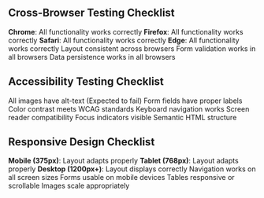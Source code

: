 ## **Cross-Browser Testing Checklist**

 **Chrome**: All functionality works correctly
 **Firefox**: All functionality works correctly
 **Safari**: All functionality works correctly
 **Edge**: All functionality works correctly
 Layout consistent across browsers
 Form validation works in all browsers
 Data persistence works in all browsers

## **Accessibility Testing Checklist**

 All images have alt-text (Expected to fail)
 Form fields have proper labels
 Color contrast meets WCAG standards
 Keyboard navigation works
 Screen reader compatibility
 Focus indicators visible
 Semantic HTML structure

## **Responsive Design Checklist**

 **Mobile (375px)**: Layout adapts properly
 **Tablet (768px)**: Layout adapts properly
 **Desktop (1200px+)**: Layout displays correctly
 Navigation works on all screen sizes
 Forms usable on mobile devices
 Tables responsive or scrollable
 Images scale appropriately